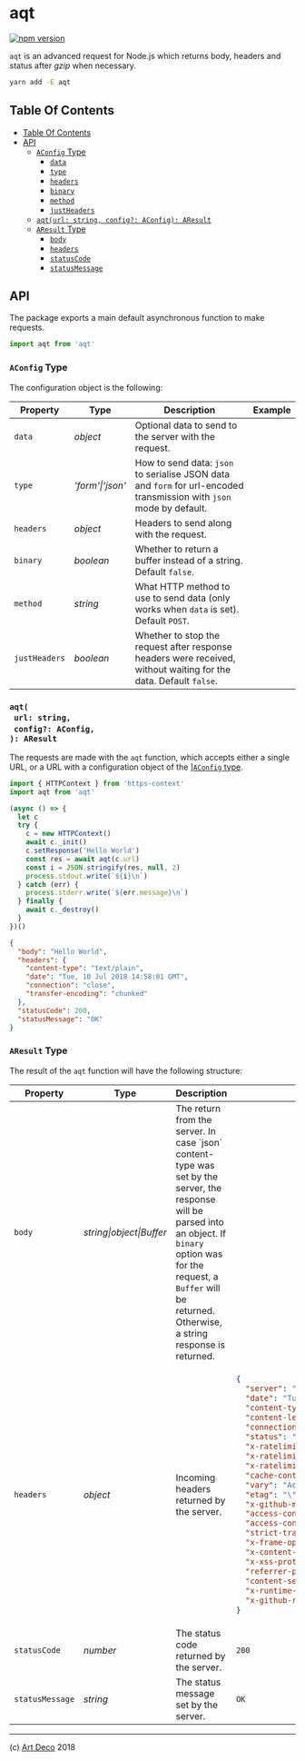 # aqt

[![npm version](https://badge.fury.io/js/aqt.svg)](https://npmjs.org/package/aqt)

`aqt` is an advanced request for Node.js which returns body, headers and status after _gzip_ when necessary.

```sh
yarn add -E aqt
```

## Table Of Contents

- [Table Of Contents](#table-of-contents)
- [API](#api)
  * [`AConfig` Type](#aconfig-type)
    * [<code>data</code>](#data)
    * [<code>type</code>](#type)
    * [<code>headers</code>](#headers)
    * [<code>binary</code>](#binary)
    * [<code>method</code>](#method)
    * [<code>justHeaders</code>](#justheaders)
  * [`aqt(url: string, config?: AConfig): AResult`](#aqturl-stringconfig-aconfig-aresult)
  * [`AResult` Type](#aresult-type)
    * [<code>body</code>](#body)
    * [<code>headers</code>](#headers)
    * [<code>statusCode</code>](#statuscode)
    * [<code>statusMessage</code>](#statusmessage)

## API

The package exports a main default asynchronous function to make requests.

```js
import aqt from 'aqt'
```

### `AConfig` Type

The configuration object is the following:

<table>
 <thead>
  <tr>
   <th>Property</th>
   <th>Type</th>
   <th>Description</th>
   <th>Example</th>
  </tr>
 </thead>
 <tbody>
   <tr>
  <td><a name="data"><code>data</code></a></td>
  <td><em>object</em></td>
  <td>Optional data to send to the server with the request.</td>
  <td></td>
 </tr>
 <tr>
  <td><a name="type"><code>type</code></a></td>
  <td><em>'form'|'json'</em></td>
  <td>How to send data: <code>json</code> to serialise JSON data and <code>form</code> for url-encoded transmission with <code>json</code> mode by default.</td>
  <td></td>
 </tr>
 <tr>
  <td><a name="headers"><code>headers</code></a></td>
  <td><em>object</em></td>
  <td>Headers to send along with the request.</td>
  <td></td>
 </tr>
 <tr>
  <td><a name="binary"><code>binary</code></a></td>
  <td><em>boolean</em></td>
  <td>Whether to return a buffer instead of a string. Default <code>false</code>.</td>
  <td></td>
 </tr>
 <tr>
  <td><a name="method"><code>method</code></a></td>
  <td><em>string</em></td>
  <td>What HTTP method to use to send data (only works when <code>data</code> is set). Default <code>POST</code>.</td>
  <td></td>
 </tr>
 <tr>
  <td><a name="justheaders"><code>justHeaders</code></a></td>
  <td><em>boolean</em></td>
  <td>Whether to stop the request after response headers were received, without waiting for the data. Default <code>false</code>.</td>
  <td></td>
 </tr>
 </tbody>
</table>


### `aqt(`<br/>&nbsp;&nbsp;`url: string,`<br/>&nbsp;&nbsp;`config?: AConfig,`<br/>`): AResult`

The requests are made with the `aqt` function, which accepts either a single URL, or a URL with a configuration object of the ][`AConfig` type](#aconfig-type).

```javascript
import { HTTPContext } from 'https-context'
import aqt from 'aqt'

(async () => {
  let c
  try {
    c = new HTTPContext()
    await c._init()
    c.setResponse('Hello World')
    const res = await aqt(c.url)
    const i = JSON.stringify(res, null, 2)
    process.stdout.write(`${i}\n`)
  } catch (err) {
    process.stderr.write(`${err.message}\n`)
  } finally {
    await c._destroy()
  }
})()
```

```json
{
  "body": "Hello World",
  "headers": {
    "content-type": "text/plain",
    "date": "Tue, 10 Jul 2018 14:58:01 GMT",
    "connection": "close",
    "transfer-encoding": "chunked"
  },
  "statusCode": 200,
  "statusMessage": "OK"
}
```

### `AResult` Type

The result of the `aqt` function will have the following structure:

<table>
 <thead>
  <tr>
   <th>Property</th>
   <th>Type</th>
   <th>Description</th>
   <th>Example</th>
  </tr>
 </thead>
 <tbody>
   <tr>
  <td><a name="body"><code>body</code></a></td>
  <td><em>string|object|Buffer</em></td>
  <td>The return from the server. In case `json` content-type was set by the server, the response will be parsed into an object. If <code>binary</code> option was for the request, a <code>Buffer</code> will be returned. Otherwise, a string response is returned.</td>
  <td></td>
 </tr>
 <tr>
  <td><a name="headers"><code>headers</code></a></td>
  <td><em>object</em></td>
  <td>Incoming headers returned by the server.</td>
  <td>

```json
{
  "server": "GitHub.com",
  "date": "Tue, 10 Jul 2018 14:37:49 GMT",
  "content-type": "application/json; charset=utf-8",
  "content-length": "2",
  "connection": "close",
  "status": "200 OK",
  "x-ratelimit-limit": "60",
  "x-ratelimit-remaining": "57",
  "x-ratelimit-reset": "1531235223",
  "cache-control": "public, max-age=60, s-maxage=60",
  "vary": "Accept",
  "etag": "\"d751713988987e9331980363e24189ce\"",
  "x-github-media-type": "github.v3; format=json",
  "access-control-expose-headers": "ETag, Link, Retry-After, X-GitHub-OTP, X-RateLimit-Limit, X-RateLimit-Remaining, X-RateLimit-Reset, X-OAuth-Scopes, X-Accepted-OAuth-Scopes, X-Poll-Interval",
  "access-control-allow-origin": "*",
  "strict-transport-security": "max-age=31536000; includeSubdomains; preload",
  "x-frame-options": "deny",
  "x-content-type-options": "nosniff",
  "x-xss-protection": "1; mode=block",
  "referrer-policy": "origin-when-cross-origin, strict-origin-when-cross-origin",
  "content-security-policy": "default-src 'none'",
  "x-runtime-rack": "0.026623",
  "x-github-request-id": "AB4F:0CFB:4B9AC73:A5E5785:5B44C4BD"
}
```
</td>
 </tr>
 <tr>
  <td><a name="statuscode"><code>statusCode</code></a></td>
  <td><em>number</em></td>
  <td>The status code returned by the server.</td>
  <td><code>200</code></td>
 </tr>
 <tr>
  <td><a name="statusmessage"><code>statusMessage</code></a></td>
  <td><em>string</em></td>
  <td>The status message set by the server.</td>
  <td><code>OK</code></td>
 </tr>
 </tbody>
</table>


---

(c) [Art Deco][1] 2018

[1]: https://artdeco.bz
